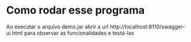 # Como rodar esse programa
Ao executar o arquivo demo.jar abrir a url http://localhost:8110/swagger-ui.html para observar as funcionalidades e testá-las
